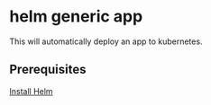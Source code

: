 # helm generic app

This will automatically deploy an app to kubernetes.

## Prerequisites
[Install Helm](https://github.com/kubernetes/helm#install)